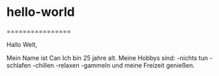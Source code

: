 # hello-world
================

Hallo Welt,

Mein Name ist Can 
Ich bin 25 jahre alt.
Meine Hobbys sind:
-nichts tun
-schlafen
-chillen
-relaxen
-gammeln 
und meine Freizeit genießen.
